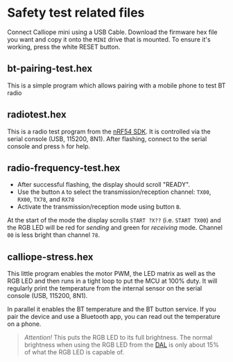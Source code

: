 # Safety test related files

Connect Calliope mini using a USB Cable. Download the firmware hex file you want and copy it onto the `MINI` drive that is mounted.
To ensure it's working, press the white RESET button.

## bt-pairing-test.hex

This is a simple program which allows pairing with a mobile phone to test BT radio

## radiotest.hex

This is a radio test program from the [nRF54 SDK](https://developer.nordicsemi.com/). 
It is controlled via the serial console (USB, 115200, 8N1). After flashing, connect to
the serial console and press `h` for help.

## radio-frequency-test.hex 
 
- After successful flashing, the display should scroll "READY".
- Use the button `A` to select the transmission/reception channel: `TX00`, `RX00`, `TX78`, and `RX78`
- Activate the transmission/reception mode using button `B`. 

At the start of the mode the display scrolls `START ?X??` (i.e. `START TX00`) and the RGB LED will be red for *sending* and green for *receiving* mode. Channel `00` is less bright than channel `78`.

## calliope-stress.hex

This little program enables the motor PWM, the LED matrix as well as the RGB LED and
then runs in a tight loop to put the MCU at 100% duty. It will regularly print the
temperature from the internal sensor on the serial console (USB, 115200, 8N1).

In parallel it enables the BT temperature and the BT button service. If you pair the
device and use a Bluetooth app, you can read out the temperature on a phone.

> *Attention!* This puts the RGB LED to its full brightness. The normal brightness when
> using the RGB LED from the [DAL](https://github.com/calliope-mini/microbit-dal) is only
> about 15% of what the RGB LED is capable of.
 
